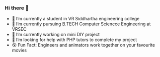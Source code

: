 ### Hi there 👋

<!--
**manasa5529/manasa5529** is a ✨ _special_ ✨ repository because its `README.md` (this file) appears on your GitHub profile.

Here are some ideas to get you started:
-->

- 🔭 I’m currently a student in VR Siddhartha engineering college
- 🌱 I’m currently pursuing B.TECH Computer Sciencce Engineering at VRSEC
- 👯 I’m currently working on  mini DIY project
- 🤔 I’m looking for help with PHP tutors to complete my project
- :open_mouth: Fun Fact: Engineers and animators work together on your favourite movies
